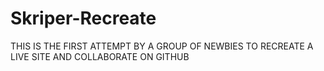 # Skriper-Recreate
THIS IS THE FIRST ATTEMPT BY A GROUP OF NEWBIES TO RECREATE A LIVE SITE AND COLLABORATE ON GITHUB
